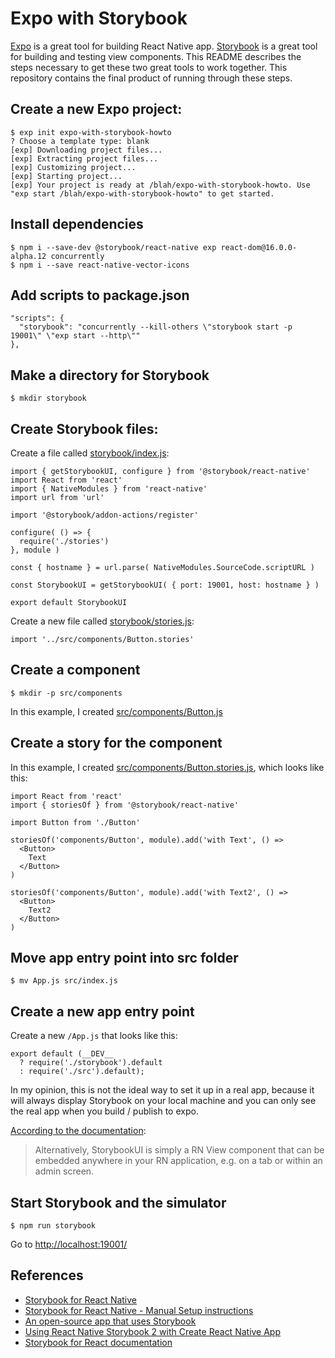 # Expo with Storybook

[Expo](www.expo.io) is a great tool for building React Native app. [Storybook](storybook.js.org) is a great tool for building and testing view components. This README describes the steps necessary to get these two great tools to work together. This repository contains the final product of running through these steps.

## Create a new Expo project:

```
$ exp init expo-with-storybook-howto
? Choose a template type: blank
[exp] Downloading project files...
[exp] Extracting project files...
[exp] Customizing project...
[exp] Starting project...
[exp] Your project is ready at /blah/expo-with-storybook-howto. Use "exp start /blah/expo-with-storybook-howto" to get started.
```

## Install dependencies
```
$ npm i --save-dev @storybook/react-native exp react-dom@16.0.0-alpha.12 concurrently
$ npm i --save react-native-vector-icons
```

## Add scripts to package.json

```
"scripts": {
  "storybook": "concurrently --kill-others \"storybook start -p 19001\" \"exp start --http\""
},

```

## Make a directory for Storybook

```
$ mkdir storybook
```

## Create Storybook files:

Create a file called [storybook/index.js](storybook/index.js):
```
import { getStorybookUI, configure } from '@storybook/react-native'
import React from 'react'
import { NativeModules } from 'react-native'
import url from 'url'

import '@storybook/addon-actions/register'

configure( () => {
  require('./stories')
}, module )

const { hostname } = url.parse( NativeModules.SourceCode.scriptURL )

const StorybookUI = getStorybookUI( { port: 19001, host: hostname } )

export default StorybookUI
```


Create a new file called [storybook/stories.js](storybook/stories.js):
```
import '../src/components/Button.stories'
```

## Create a component
```
$ mkdir -p src/components
```

In this example, I created [src/components/Button.js](src/components/Button.js)


## Create a story for the component

In this example, I created [src/components/Button.stories.js](src/components/Button.stories.js), which looks like this:

```
import React from 'react'
import { storiesOf } from '@storybook/react-native'

import Button from './Button'

storiesOf('components/Button', module).add('with Text', () =>
  <Button>
    Text
  </Button>
)

storiesOf('components/Button', module).add('with Text2', () =>
  <Button>
    Text2
  </Button>
)
```

## Move app entry point into src folder

```
$ mv App.js src/index.js
```

## Create a new app entry point

Create a new `/App.js` that looks like this:

```
export default (__DEV__
  ? require('./storybook').default
  : require('./src').default);
```

In my opinion, this is not the ideal way to set it up in a real app, because it will always display Storybook on your local machine and you can only see the real app when you build / publish to expo.

[According to the
documentation](https://github.com/storybooks/storybook/tree/master/app/react-native#create-react-native-app-crna):

> Alternatively, StorybookUI is simply a RN View component that can be embedded anywhere in your RN application, e.g. on a tab or within an admin screen.

## Start Storybook and the simulator
```
$ npm run storybook
```

Go to [http://localhost:19001/](http://localhost:19001/)

## References
* [Storybook for React Native](https://github.com/storybooks/storybook/tree/master/app/react-native)
* [Storybook for React Native - Manual Setup instructions](https://github.com/storybooks/storybook/blob/master/app/react-native/docs/manual-setup.md)
* [An open-source app that uses Storybook](https://github.com/serlo-org/serlo-abc)
* [Using React Native Storybook 2 with Create React Native App](https://medium.com/@inyono/using-react-native-storybook-with-create-react-native-app-471e531bb128)
* [Storybook for React documentation](https://storybook.js.org/basics/guide-react/)
